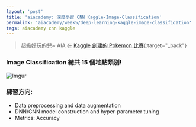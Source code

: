 ```yaml
---
layout: 'post'
title: 'aiacademy: 深度學習 CNN Kaggle-Image-Classification'
permalink: 'aiacademy/week5/deep-learning-kaggle-image-classification'
tags: aiacademy cnn kaggle
---
```


> 超級好玩的兒~ AIA 在 [Kaggle 創建的 Pokemon 比賽](https://www.kaggle.com/c/aia-cnn-classification-whereami-tpe-5/overview){:target="_back"}

### Image Classification 總共 15 個地點類別!

![Imgur](https://i.imgur.com/twMXA2B.jpg)


### 練習方向:

- Data preprocessing and data augmentation
- DNN/CNN model construction and hyper-parameter tuning
- Metrics: Accuracy


